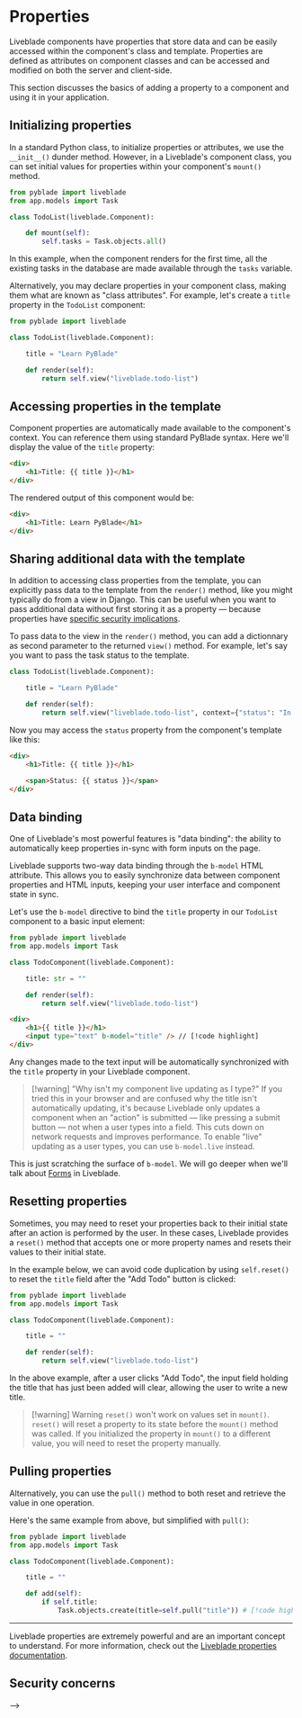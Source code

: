<!-- # Magic properties Cfr Magic actions in Actions -->

# Properties

Liveblade components have properties that store data and can be easily accessed within the component's class and template. Properties are defined as attributes on component classes and can be accessed and modified on both the server and client-side. 

This section discusses the basics of adding a property to a component and using it in your application.

## Initializing properties

In a standard Python class, to initialize properties or attributes, we use the `__init__()` dunder method. However, in a Liveblade's component class, you can set initial values for properties within your component's `mount()` method.

```python
from pyblade import liveblade
from app.models import Task

class TodoList(liveblade.Component):

    def mount(self):
        self.tasks = Task.objects.all()
```

In this example, when the component renders for the first time, all the existing tasks in the database are made available through the `tasks` variable.


Alternatively, you may declare properties in your component class, making them what are known as "class attributes". For example, let's create a `title` property in the `TodoList` component:

```python
from pyblade import liveblade

class TodoList(liveblade.Component):

    title = "Learn PyBlade"

    def render(self):
        return self.view("liveblade.todo-list")
```

## Accessing properties in the template

Component properties are automatically made available to the component's context. You can reference them using standard PyBlade syntax. Here we'll display the value of the `title` property:

```html
<div>
    <h1>Title: {{ title }}</h1>
</div>
```

The rendered output of this component would be:

```html
<div>
    <h1>Title: Learn PyBlade</h1>
</div>
```

## Sharing additional data with the template

In addition to accessing class properties from the template, you can explicitly pass data to the template from the `render()` method, like you might typically do from a view in Django. This can be useful when you want to pass additional data without first storing it as a property — because properties have [specific security implications](#).

To pass data to the view in the `render()` method, you can add a dictionnary as second parameter to the returned `view()` method. For example, let's say you want to pass the task status to the template.

```python
class TodoList(liveblade.Component):

    title = "Learn PyBlade"

    def render(self):
        return self.view("liveblade.todo-list", context={"status": "In progress"}) # [!code highlight]

```


Now you may access the `status` property from the component's template like this:

```html
<div>
    <h1>Title: {{ title }}</h1>

    <span>Status: {{ status }}</span>
</div>
```


## Data binding

One of Liveblade's most powerful features is "data binding": the ability to automatically keep properties in-sync with form inputs on the page.

Liveblade supports two-way data binding through the `b-model` HTML attribute. This allows you to easily synchronize data between component properties and HTML inputs, keeping your user interface and component state in sync.

Let's use the `b-model` directive to bind the `title` property in our `TodoList` component to a basic input element:

```python
from pyblade import liveblade
from app.models import Task

class TodoComponent(liveblade.Component):

    title: str = ""

    def render(self):
        return self.view("liveblade.todo-list")
```

```html
<div>
    <h1>{{ title }}</h1>
    <input type="text" b-model="title" /> // [!code highlight] 
</div>
```

Any changes made to the text input will be automatically synchronized with the `title` property in your Liveblade component.

> [!warning] "Why isn't my component live updating as I type?"
> If you tried this in your browser and are confused why the title isn't automatically updating, it's because Liveblade only updates a component when an "action" is submitted — like pressing a submit button — not when a user types into a field. This cuts down on network requests and improves performance. To enable "live" updating as a user types, you can use `b-model.live` instead.



This is just scratching the surface of `b-model`. We will go deeper when we'll talk about [Forms](liveblade/forms) in Liveblade.

## Resetting properties

Sometimes, you may need to reset your properties back to their initial state after an action is performed by the user. In these cases, Liveblade provides a `reset()` method that accepts one or more property names and resets their values to their initial state.

In the example below, we can avoid code duplication by using `self.reset()` to reset the `title` field after the "Add Todo" button is clicked:

```python
from pyblade import liveblade
from app.models import Task

class TodoComponent(liveblade.Component):

    title = ""

    def render(self):
        return self.view("liveblade.todo-list")

```

In the above example, after a user clicks "Add Todo", the input field holding the title that has just been added will clear, allowing the user to write a new title.

> [!warning] Warning
> `reset()` won't work on values set in `mount()`.
> `reset()` will reset a property to its state before the `mount()` method was called. If you initialized the property in `mount()` to a different value, you will need to reset the property manually.

## Pulling properties

Alternatively, you can use the `pull()` method to both reset and retrieve the value in one operation.

Here's the same example from above, but simplified with `pull()`:

```python
from pyblade import liveblade
from app.models import Task

class TodoComponent(liveblade.Component):

    title = ""

    def add(self):
        if self.title:
            Task.objects.create(title=self.pull("title")) # [!code highlight]
```

---
Liveblade properties are extremely powerful and are an important concept to understand. For more information, check out the [Liveblade properties documentation](#).


## Security concerns
<!-- 
While Liveblade properties are a powerful feature, there are a few security considerations that you should be aware of before using them.

In short, always treat public properties as user input — as if they were request input from a traditional endpoint. In light of this, it's essential to validate and authorize properties before persisting them to a database — just like you would do when working with request input in a controller.

### Don't trust property values

To demonstrate how neglecting to authorize and validate properties can introduce security holes in your application, the following `UpdatePost` component is vulnerable to attack:

```python
from pyblade import liveblade
from app.models import Post

class UpdatePost(liveblade.Component)
   
    def mount(self, post: Post):
        self.id = post.id
        self.title = post.title
        self.content = post.content
      
    def update(self):        
        post = Post.objects.get(self.id)
        post.update(title=self.title, content=self.content)

    def render(self):
        return self.view('liveblade.update-post')
```

```html
<form b-submit="update">
    <input type="text" b-model="title">
    <input type="text" b-model="content">

    <button type="submit">Update</button>
</form>
```

At first glance, this component may look completely fine. But, let's walk through how an attacker could use the component to do unauthorized things in your application.

Because we are storing the `id` of the post as a public property on the component, it can be manipulated on the client just the same as the `title` and `content` properties.

It doesn't matter that we didn't write an input with `b-model="id"`. A malicious user can easily change the template to the following using their browser DevTools:

```html
<form b-submit="update">
    <input type="text" b-model="id"> // [!code highlight] 
    <input type="text" b-model="title">
    <input type="text" b-model="content">

    <button type="submit">Update</button>
</form>
```

Now the malicious user can update the `id` input to the ID of a different post model. When the form is submitted and `update()` is called, `Post.objects.get()` will return and update a post the user is not the owner of.

To prevent this kind of attack, we can use one or both of the following strategies:

* Authorize the input
* Lock the property from updates

#### Authorizing the input

Because `id` can be manipulated client-side with something like `b-model`, just like in a controller, we can use [Django's authorization](#) to make sure the current user can update the post:

```python
def update(self):
    self.authorize('update', post) # [!code highlight]
    post.update(...)
```

If a malicious user mutates the `id` property, the added authorization will catch it and throw an error.

#### Locking the property

Liveblade also allows you to "lock" properties in order to prevent properties from being modified on the client-side. You can "lock" a property from client-side manipulation using the `@locked` decorator:

```python
# Snipets example of locking properties
```

Now, if a user tries to modify `id` on the front end, an error will be thrown.

By using `@locked`, you can assume this property has not been manipulated anywhere outside your component's class.

For more information on locking properties, [consult the Locked properties documentation](#).

<!-- ### Properties expose system information to the browser -->
 -->
